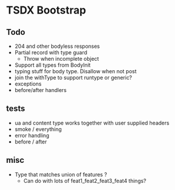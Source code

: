 # TSDX Bootstrap

## Todo

- 204 and other bodyless responses
- Partial record with type guard
  - Throw when incomplete object
- Support all types from BodyInit
- typing stuff for body type. Disallow when not post
- join the withType to support runtype or generic?
- exceptions
- before/after handlers

## tests

- ua and content type works together with user supplied headers
- smoke / everything
- error handling
- before / after

## misc

- Type that matches union of features ?
  - Can do with lots of feat1_feat2_feat3_feat4 things?
